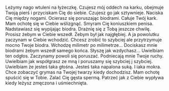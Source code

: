 Leżymy nago wtuleni na łyżeczkę. Czujesz mój oddech na karku, obejmuje Twoją pierś i przyciskam Cię do siebie. Czujesz go jak sztywnieje. Naciska Cię między nogami. Ocierasz się poruszając biodrami. Całuje Twój kark. Mam ochotę się w Ciebie wślizgnąć. Smyram Cię koniuszkiem penisa. Nadstawiasz się wypijając biodra. Drażnię się z Tobą jeszcze chwilę. Prosisz żebym w Ciebie wszedł. Żebym był jak najgłębiej. A ja powolutku zaczynam w Ciebie wchodzić. Chcesz zrobić to szybciej ale przytrzymuje mocno Twoje biodra. Wchodzę milimetr po milimetrze... Dociskasz mnie biodrami żebym wszedł  samego końca. Słyszę jak wzdychasz... Uwielbiam ten odgłos. 
Zaczynamy powoli się poruszać. Podniecają mnie Twoje ruchy. Uwielbiam jak współgrasz ze mną i poruszamy się szybciej j szybciej. Uwielbiam że jesteś taka głośna. Jesteś taka napalona suką. I iaka mokra. Chce zobaczyć grymas na Twojej twarzy kiedy dochodzisz. Mam ochotę spuścić się w Tobie. Zalać Cię gęsta  spermą. Patrzeć jak z Ciebie wypływa kiedy leżysz zmęczona i uśmiechnięta. 
